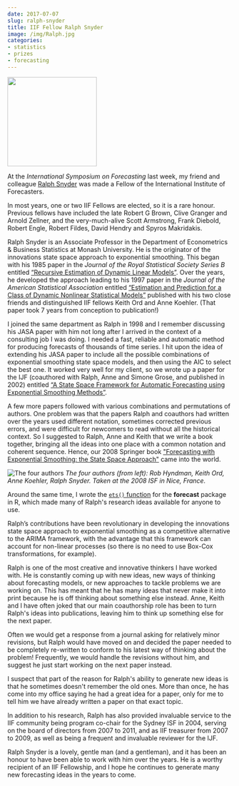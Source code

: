```yaml
---
date: 2017-07-07
slug: ralph-snyder
title: IIF Fellow Ralph Snyder
image: /img/Ralph.jpg
categories:
- statistics
- prizes
- forecasting
---
```


<img src="/img/Ralph.jpg" width=200>


At the *International Symposium on Forecasting* last week, my friend and colleague [Ralph Snyder](https://scholar.google.com/citations?user=mlwKz6cAAAAJ&hl=en) was made a Fellow of the International Institute of Forecasters.
<!--more-->

In most years, one or two IIF Fellows are elected, so it is a rare honour. Previous fellows have included the late Robert G Brown, Clive Granger and Arnold Zellner, and the very-much-alive Scott Armstrong, Frank Diebold, Robert Engle, Robert Fildes, David Hendry and Spyros Makridakis.

Ralph Snyder is an Associate Professor in the Department of Econometrics & Business Statistics at Monash University. He is the originator of the innovations state space approach to exponential smoothing. This began with his 1985 paper in the *Journal of the Royal Statistical Society Series B*  entitled [“Recursive Estimation of Dynamic Linear Models”](http://www.jstor.org/stable/2345570). Over the years, he developed the approach leading to his 1997 paper in the *Journal of the American Statistical Association* entitled [“Estimation and Prediction for a Class of Dynamic Nonlinear Statistical Models”](http://dx.doi.org/10.1080/01621459.1997.10473684) published with his two close friends and  distinguished IIF fellows Keith Ord and Anne Koehler. (That paper took 7 years from conception to publication!)

I joined the same department as Ralph in 1998 and I remember discussing his JASA paper with him not long after I arrived in the context of a consulting job I was doing. I needed a fast, reliable and automatic method for producing forecasts of thousands of time series. I hit upon the idea of extending his JASA paper to include all the possible combinations of exponential smoothing state space models, and then using the AIC to select the best one. It worked very well for my client, so we wrote up a paper for the IJF (coauthored with Ralph, Anne and Simone Grose, and published in 2002)  entitled [“A State Space Framework for Automatic Forecasting using Exponential Smoothing Methods”](/publications/hksg/).

A few more papers followed with various combinations and permutations of authors. One problem was that the papers Ralph and coauthors had written over the years used different notation, sometimes corrected previous errors, and were difficult for newcomers to read without all the historical context. So I suggested to Ralph, Anne and Keith that we write a book together, bringing all the ideas into one place with a common notation and coherent sequence. Hence, our 2008 Springer book ["Forecasting with Exponential Smoothing: the State Space Approach"](http://exponentialsmoothing.net) came into the world.

![The four authors](/img/HOKS.jpg)
*The four authors (from left): Rob Hyndman, Keith Ord, Anne Koehler, Ralph Snyder. Taken at the 2008 ISF in Nice, France.*

Around the same time, I wrote the [`ets()` function](http://pkg.robjhyndman.com/forecast/reference/ets.html) for the **forecast** package in R, which made many of Ralph's research ideas available for anyone to use.

Ralph’s contributions have been revolutionary in developing the innovations state space approach to exponential smoothing as a competitive alternative to the ARIMA framework, with the advantage that this framework can account for non-linear processes (so there is no need to use Box-Cox transformations, for example).

Ralph is one of the most creative and innovative thinkers I have worked with. He is constantly coming up with new ideas, new ways of thinking about forecasting models, or new approaches to tackle problems we are working on. This has meant that he has many ideas that never make it into print because he is off thinking about something else instead. Anne, Keith and I have often joked that our main coauthorship role has been to turn Ralph's ideas into publications, leaving him to think up something else for the next paper.

Often we would get a response from a journal asking for relatively minor revisions, but Ralph would have moved on and decided the paper needed to be completely re-written to conform to his latest way of thinking about the problem! Frequently, we would handle the revisions without him, and suggest he just start working on the next paper instead.

I suspect that part of the reason for Ralph's ability to generate new ideas is that he sometimes doesn't remember the old ones. More than once, he has come into my office saying he had a great idea for a paper, only for me to tell him we have already written a paper on that exact topic.

In addition to his research, Ralph has also provided invaluable service to the IIF community being program co-chair for the Sydney ISF in 2004, serving on the board of directors from 2007 to 2011, and as IIF treasurer from 2007 to 2009, as well as being a frequent and invaluable reviewer for the IJF.

Ralph Snyder is a lovely, gentle man (and a gentleman), and it has been an honour to have been able to work with him over the years. He is a worthy recipient of an IIF Fellowship, and I hope he continues to generate many new forecasting ideas in the years to come.
